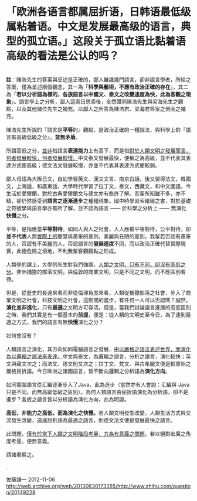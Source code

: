 # 「欧洲各语言都属屈折语，日韩语最低级属粘着­语。中文是发展最高级的语言，典型的孤立语。」这段关于孤立语比黏着语高级的看法是公认的吗？

<div class="zm-editable-content clearfix"><br><b>註</b>：陳浩先生的答案與呈述是正確的，鄙人雖識幾門語言，卻非語言學者，所給之答案，僅為呈述兩個觀念，其一為「<b>科學與藝術，不應有政治正確的存在</b>」，其二為「<b>若以分析語為標的，各族語言以中國文、泰文之改變速度為快，此為客觀之現象</b>」。語言學上之分析，鄙人這兩日思索後，全然讚同陳浩先生與梁海先生之觀點，以及其他諸位先生之補充。以鄙人之所答為陳浩君、梁海君答案之側面之補充。<br><br>陳浩先生所說的『語言是<b>平等</b>的』觀點，是政治正確的一種說法，與科學上的『語言有高級低級之分』，<b>並無矛盾</b>。<br><br>所謂高低之分，<u>並非</u>指語言<b>表達能力</b>上有高下，而是指<u>對於人類文明之發展而言，何者發展較快，何者發展較慢。</u>中文泰文發展最快，便稱之為高級，並不代表其表達方式便高級；德文法文發展較慢，亦並不代表其表達方式便較弱。<br><br>鄙人母語為大阪日文，自幼學習英文、漢文文言、南京白話，後又習得法文，韓國文，上海話，和廣東話，大學時代學習了拉丁文，泰文，西藏文，和中文國語。今生活於愛爾蘭，對於古典愛爾蘭文与德文亦有些許了解。吾輩所知雖不多，亦不精，卻仍然感受到<b>語言之逐漸進步</b>之種種現象。國中時學習索緒爾之書，對於基礎之符號學與語言學亦有所了解，並不認為語言 —— 於科學之分析上 —— 無演化<b>快慢</b>之分。<br><br>平等，是指應當<b>平等對待</b>。如同人與人之社會，人人應被平等對待，公平對待，卻<b>並不代表</b>人無<u>實際上的</u>聰慧與愚笨的差別，美麗與丑陋的差別。我輩若否認有愚笨的人，否認有不美麗的人，否認語言的<b>發展進度</b>不同，而以政治正確代替實際現實，此​​極危險之境地，不利我輩客觀觀點之形成。<br><br>人類學的課上，大學的先生對我們強調，<u>人類之文明，只有不同，卻沒有高低之分</u>。非洲捕獵的部落文明，與倫敦的商業文明，只是不同之文明，而不應區別看待。<br><br>但是，從歷史的長遠來看而非從倫理角度來看，人類從捕獵部落之社會，步入了商業文明之社會，科技文明之社會，這期間的進步，有任何一人可以否認嗎？誠然，<b>演化並非進化</b>，只有<b>最適</b>之文明方可存活。但是，當我們討論語言進展的高低區別之時，我們其實是有一個基本的<b>前提</b>，便是：從人類的文明史至今日，為了達到最適之方式，我們的語言有無<b>快慢</b>演化之分？<br><br>如何會沒有？<br><br>人類語言之演化，其方向如同電腦語言之發展，由<u>以嚴格之語法表述世界，而演化為以邏輯之語法來表達。</u>中文與泰文，為邏輯之語言，分析之語言，演化較快；英文與藏文次之；而法文、德文則又次之；拉丁文、梵文、與古希臘文便是較原始之嚴格屈折語。今日歐洲之諸國語言，皆不斷向邏輯之分析語為<b>演化方向</b>。<br><br>如同電腦語言從汇編逐漸步入了Java，此為進步（當然亦有人會說：汇編與 Java 只是不同，而無高級低級之區別）。為何人類語言由屈折語演化為分析語，卻不是進步？各族之語言皆以分析語為演化方向，此為明證。<br><br><b>高低，非能力之高低，而為演化之快慢。</b>若人類文明發生改變，人類生活方式與交流發生改變，造成屈折語為最適之語言，則德文法文便是發展最快之語言。<br><br>此問題，​​<u>僅有於當下人類之文明階段考量，方為有意義之問題</u>。若以絕對宏廣之角度考量，便無意義。<br><br>請諸君察之。<br><br>.</div>

佐藤謙一 2012-11-06 http://web.archive.org/web/20130630173355/http://www.zhihu.com/question/20149228